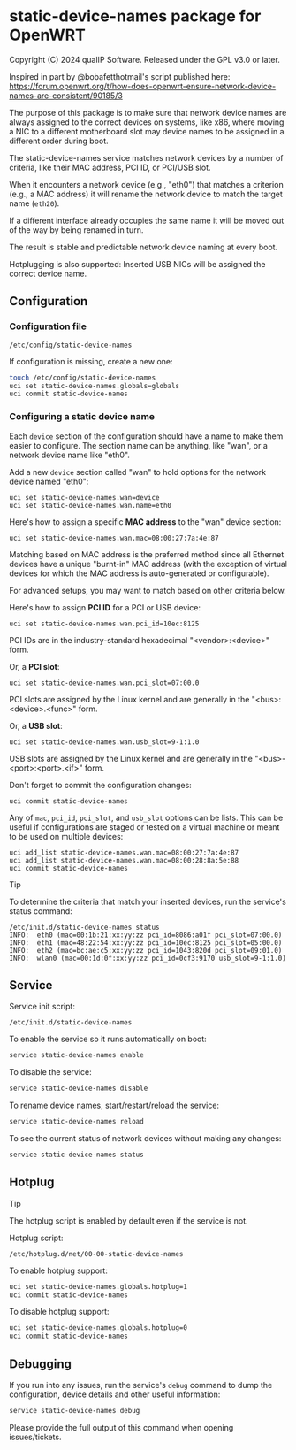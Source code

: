 # static-device-names package for OpenWRT

Copyright (C) 2024 qualIP Software.
Released under the GPL v3.0 or later.

Inspired in part by @bobafetthotmail's script published here:
https://forum.openwrt.org/t/how-does-openwrt-ensure-network-device-names-are-consistent/90185/3

The purpose of this package is to make sure that network device names are
always assigned to the correct devices on systems, like x86, where moving a NIC
to a different motherboard slot may device names to be assigned in a different
order during boot.

The static-device-names service matches network devices by a number of
criteria, like their MAC address, PCI ID, or PCI/USB slot.

When it encounters a network device (e.g., "eth0") that matches a criterion
(e.g., a MAC address) it will rename the network device to match the target
name (`eth20`).

If a different interface already occupies the same name it will be moved out of
the way by being renamed in turn.

The result is stable and predictable network device naming at every boot.

Hotplugging is also supported: Inserted USB NICs will be assigned the correct
device name.


## Configuration

### Configuration file

    /etc/config/static-device-names

If configuration is missing, create a new one:

```sh
touch /etc/config/static-device-names
uci set static-device-names.globals=globals
uci commit static-device-names
```


### Configuring a static device name

Each `device` section of the configuration should have a name to make them
easier to configure. The section name can be anything, like "wan", or a network
device name like "eth0".

Add a new `device` section called "wan" to hold options for the network device
named "eth0":

    uci set static-device-names.wan=device
    uci set static-device-names.wan.name=eth0

Here's how to assign a specific **MAC address** to the "wan" device section:

    uci set static-device-names.wan.mac=08:00:27:7a:4e:87

Matching based on MAC address is the preferred method since all Ethernet
devices have a unique "burnt-in" MAC address (with the exception of virtual
devices for which the MAC address is auto-generated or configurable).

For advanced setups, you may want to match based on other criteria below.

Here's how to assign **PCI ID** for a PCI or USB device:

    uci set static-device-names.wan.pci_id=10ec:8125

PCI IDs are in the industry-standard hexadecimal "\<vendor\>:\<device\>" form.

Or, a **PCI slot**:

    uci set static-device-names.wan.pci_slot=07:00.0

PCI slots are assigned by the Linux kernel and are generally in the
"\<bus\>:\<device\>.\<func\>" form.

Or, a **USB slot**:

    uci set static-device-names.wan.usb_slot=9-1:1.0

USB slots are assigned by the Linux kernel and are generally in the
"\<bus\>-\<port\>:\<port\>.\<if\>" form.

Don't forget to commit the configuration changes:

    uci commit static-device-names

Any of `mac`, `pci_id`, `pci_slot`, and `usb_slot` options can be lists.
This can be useful if configurations are staged or tested on a virtual machine
or meant to be used on multiple devices:

    uci add_list static-device-names.wan.mac=08:00:27:7a:4e:87
    uci add_list static-device-names.wan.mac=08:00:28:8a:5e:88
    uci commit static-device-names

> [!TIP]
> To determine the criteria that match your inserted devices, run the service's
> status command:
>
> ```
> /etc/init.d/static-device-names status
> INFO:  eth0 (mac=00:1b:21:xx:yy:zz pci_id=8086:a01f pci_slot=07:00.0)
> INFO:  eth1 (mac=48:22:54:xx:yy:zz pci_id=10ec:8125 pci_slot=05:00.0)
> INFO:  eth2 (mac=bc:ae:c5:xx:yy:zz pci_id=1043:820d pci_slot=09:01.0)
> INFO:  wlan0 (mac=00:1d:0f:xx:yy:zz pci_id=0cf3:9170 usb_slot=9-1:1.0)
> ```

## Service

Service init script:

    /etc/init.d/static-device-names

To enable the service so it runs automatically on boot:

```sh
service static-device-names enable
```

To disable the service:

```sh
service static-device-names disable
```

To rename device names, start/restart/reload the service:

```sh
service static-device-names reload
```

To see the current status of network devices without making any changes:

```sh
service static-device-names status
```

## Hotplug

> [!TIP]
> The hotplug script is enabled by default even if the service is not.

Hotplug script:

	/etc/hotplug.d/net/00-00-static-device-names

To enable hotplug support:

```sh
uci set static-device-names.globals.hotplug=1
uci commit static-device-names
```

To disable hotplug support:

```sh
uci set static-device-names.globals.hotplug=0
uci commit static-device-names
```

## Debugging

If you run into any issues, run the service's `debug` command to dump the
configuration, device details and other useful information:

```sh
service static-device-names debug
```

Please provide the full output of this command when opening issues/tickets.
